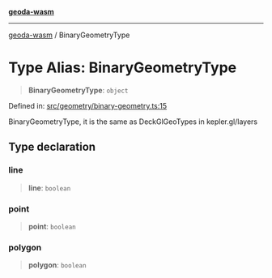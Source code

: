 [**geoda-wasm**](../README.md)

***

[geoda-wasm](../globals.md) / BinaryGeometryType

# Type Alias: BinaryGeometryType

> **BinaryGeometryType**: `object`

Defined in: [src/geometry/binary-geometry.ts:15](https://github.com/GeoDaCenter/geoda-lib/blob/0ad3977fd23db605b1dc766f99d329a28ef59f68/src/js/src/geometry/binary-geometry.ts#L15)

BinaryGeometryType, it is the same as DeckGlGeoTypes in kepler.gl/layers

## Type declaration

### line

> **line**: `boolean`

### point

> **point**: `boolean`

### polygon

> **polygon**: `boolean`
